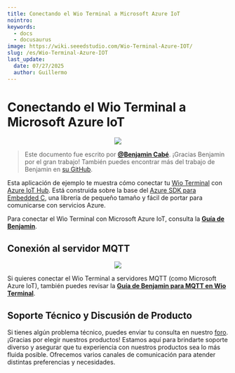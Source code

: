 ```yaml
---
title: Conectando el Wio Terminal a Microsoft Azure IoT   
nointro:
keywords:
  - docs
  - docusaurus
image: https://wiki.seeedstudio.com/Wio-Terminal-Azure-IOT/
slug: /es/Wio-Terminal-Azure-IOT
last_update:
  date: 07/27/2025
  author: Guillermo
---
```


# Conectando el Wio Terminal a Microsoft Azure IoT

<div align="center"><img src="https://files.seeedstudio.com/wiki/Wio-Terminal-Azure-IOT/Wio-terminal-azureiot.jpeg" /></div>

> Este documento fue escrito por [**@Benjamin Cabé**](https://twitter.com/kartben). ¡Gracias Benjamin por el gran trabajo! También puedes encontrar más del trabajo de Benjamin en [su GitHub](https://github.com/kartben).

Esta aplicación de ejemplo te muestra cómo conectar tu [Wio Terminal](https://www.seeedstudio.com/Wio-Terminal-p-4509.html) con [Azure IoT Hub](https://azure.microsoft.com/services/iot-hub). Está construida sobre la base del [Azure SDK para Embedded C](https://github.com/Azure/azure-sdk-for-c), una librería de pequeño tamaño y fácil de portar para comunicarse con servicios Azure.

Para conectar el Wio Terminal con Microsoft Azure IoT, consulta la [**Guía de Benjamin**](https://github.com/kartben/wioterminal-azureiothub-sample).

## Conexión al servidor MQTT

<div align="center"><img src="https://files.seeedstudio.com/wiki/Wio-Terminal-Azure-IOT/MQTT.png" /></div>

Si quieres conectar el Wio Terminal a servidores MQTT (como Microsoft Azure IoT), también puedes revisar la [**Guía de Benjamin para MQTT en Wio Terminal**](https://github.com/kartben/wioterminal-mqtts-sample).

## Soporte Técnico y Discusión de Producto

Si tienes algún problema técnico, puedes enviar tu consulta en nuestro [foro](http://forum.seeedstudio.com/).  
¡Gracias por elegir nuestros productos! Estamos aquí para brindarte soporte diverso y asegurar que tu experiencia con nuestros productos sea lo más fluida posible. Ofrecemos varios canales de comunicación para atender distintas preferencias y necesidades.

<div class="button_tech_support_container">
<a href="https://forum.seeedstudio.com/" class="button_forum"></a> 
<a href="https://www.seeedstudio.com/contacts" class="button_email"></a>
</div>

<div class="button_tech_support_container">
<a href="https://discord.gg/eWkprNDMU7" class="button_discord"></a> 
<a href="https://github.com/Seeed-Studio/wiki-documents/discussions/69" class="button_discussion"></a>
</div>
